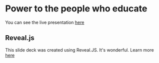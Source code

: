 # Power to the people who educate

You can see the live presentation [here](https://sheenarbw.github.io/pres-power-to-the-educators-djangoconus-2024/) 

## Reveal.js 

This slide deck was created using Reveal.JS. It's wonderful. Learn more [here](https://github.com/hakimel/reveal.js)